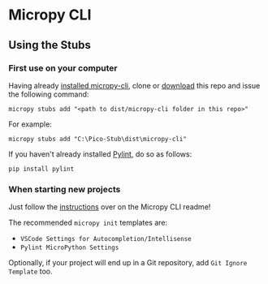 # Micropy CLI

## Using the Stubs
### First use on your computer

Having already [installed micropy-cli](https://github.com/BradenM/micropy-cli#getting-started), clone or [download](https://github.com/cpwood/Pico-Stub/archive/main.zip) this repo and issue the following command:

```
micropy stubs add "<path to dist/micropy-cli folder in this repo>"
```

For example:

```
micropy stubs add "C:\Pico-Stub\dist\micropy-cli"
```

If you haven't already installed [Pylint](https://www.pylint.org/), do so as follows:

```
pip install pylint
```

### When starting new projects

Just follow the [instructions](https://github.com/BradenM/micropy-cli#creating-a-project) over on the Micropy CLI readme!

The recommended `micropy init` templates are:

* `VSCode Settings for Autocompletion/Intellisense`
* `Pylint MicroPython Settings`

Optionally, if your project will end up in a Git repository, add `Git Ignore Template` too.

